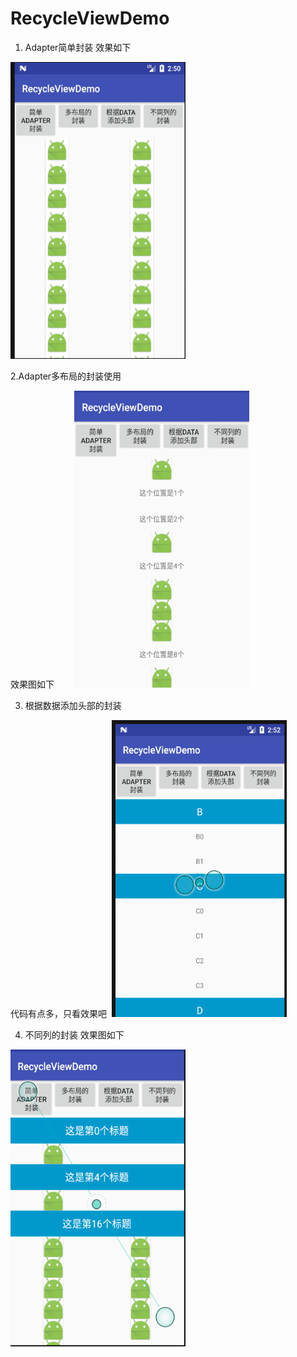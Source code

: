 # RecycleViewDemo

1. Adapter简单封装
 效果如下
 <img src="https://github.com/Song-UP/ImageStore/blob/master/Image/RecycleViewAdapter/baseRcAdapter.png?raw=true" width="280" height="475" />
 
 2.Adapter多布局的封装使用
 
        
效果图如下
        <img src="https://github.com/Song-UP/ImageStore/blob/master/Image/RecycleViewAdapter/baseRcMulti.png?raw=true" width="280" height="475" />
        
 3. 根据数据添加头部的封装

 代码有点多，只看效果吧
  <img src="https://github.com/Song-UP/ImageStore/blob/master/Image/RecycleViewAdapter/baseRcHead.png?raw=true" width="280" height="475" />
 
 4. 不同列的封装
 效果图如下
 
 <img src="https://github.com/Song-UP/ImageStore/blob/master/Image/RecycleViewAdapter/baseRcSpan.png?raw=true" width="280" height="475" />
